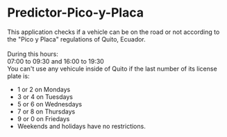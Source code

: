 # Predictor-Pico-y-Placa
This application checks if a vehicle can be on the road or not according to the "Pico y Placa" regulations of Quito, Ecuador.
<br>
<br>
During this hours:
<br>
07:00 to 09:30 and 16:00 to 19:30
<br>
You can't use any vehicule inside of Quito if the last number of its license plate is:
<ul>
 <li>1 or 2 on Mondays</li>
 <li>3 or 4 on Tuesdays</li>
 <li>5 or 6 on Wednesdays</li>
 <li>7 or 8 on Thursdays</li>
 <li>9 or 0 on Friedays</li>
 <li>Weekends and holidays have no restrictions.</li>
</ul>

	

